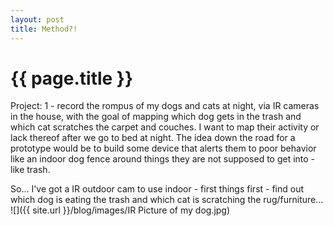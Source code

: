 ```yaml
---
layout: post
title: Method?!
---
```


{{ page.title }}
================

<p class="meta">

Project: 1 - record the rompus of my dogs and cats at night, via IR cameras in the house, with the goal of mapping which dog gets in the trash and which cat scratches the carpet and couches.  I want to map their activity or lack thereof after we go to bed at night.  The idea down the road for a prototype would be to build some device that alerts them to poor behavior like an indoor dog fence around things they are not supposed to get into - like trash. 

So... I've got a IR outdoor cam to use indoor - first things first - find out which dog is eating the trash and which cat is scratching the rug/furniture...
<br>
![]({{ site.url }}/blog/images/IR Picture of my dog.jpg)